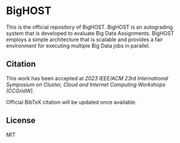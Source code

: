 # BigHOST

This is the official repository of BigHOST. BigHOST is an autograding system that is developed to evaluate Big Data Assignments. BigHOST employs a simple architecture that is scalable and provides a fair environment for executing multiple Big Data jobs in parallel.

## Citation

This work has been accepted at _2023 IEEE/ACM 23rd International Symposium on Cluster, Cloud and Internet Computing Workshops (CCGridW)_.

Official BibTeX citation will be updated once available.

## License

MIT
